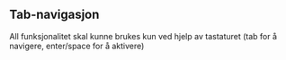 ## Tab-navigasjon

All funksjonalitet skal kunne brukes kun ved hjelp av tastaturet (tab for å navigere, enter/space for å aktivere)